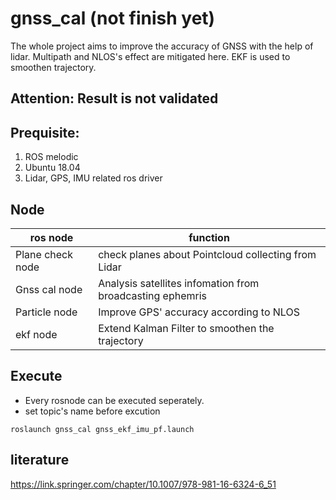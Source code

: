 # gnss_cal (not finish yet)
The whole project aims to improve the accuracy of GNSS with the help of lidar. Multipath and NLOS's effect are mitigated here. EKF is used to smoothen trajectory.

**Attention: Result is not validated**
---
## Prequisite:
1. ROS melodic
2. Ubuntu 18.04
3. Lidar, GPS, IMU related ros driver

## Node

|   ros node       |function                                                  |
|------------------|----------------------------------------------------------|
| Plane check node | check planes about Pointcloud collecting from Lidar      |
| Gnss cal node    | Analysis satellites infomation from broadcasting ephemris| 
| Particle node    | Improve GPS' accuracy according to NLOS                  |
| ekf node         | Extend Kalman Filter to smoothen the trajectory          |

## Execute
+ Every rosnode can be executed seperately.
+ set topic's name before excution 
```
roslaunch gnss_cal gnss_ekf_imu_pf.launch
```
## literature
https://link.springer.com/chapter/10.1007/978-981-16-6324-6_51
